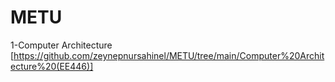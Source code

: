 # METU

1-Computer Architecture [https://github.com/zeynepnursahinel/METU/tree/main/Computer%20Architecture%20(EE446)]
